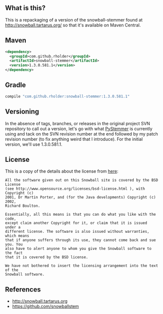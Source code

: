 ## What is this?
This is a repackaging of a version of the snowball-stemmer found at http://snowball.tartarus.org/ so that it's available
on Maven Central.

## Maven
```xml
<dependency>
  <groupId>com.github.rholder</groupId>
  <artifactId>snowball-stemmer</artifactId>
  <version>1.3.0.581.1</version>
</dependency>
```

## Gradle
```groovy
compile "com.github.rholder:snowball-stemmer:1.3.0.581.1"
```

## Versioning
In the absence of tags, branches, or releases in the original project SVN repository to call out a version, let's go
with what [PyStemmer](https://pypi.python.org/pypi/PyStemmer) is currently using and tack on the SVN revision number at
the end followed by my patch revision number (to fix anything weird that I introduce). For the initial version, we'll
use 1.3.0.581.1.

## License
This is a copy of the details about the license from [here](http://snowball.tartarus.org/license.php):

```
All the software given out on this Snowball site is covered by the BSD License
(see http://www.opensource.org/licenses/bsd-license.html ), with Copyright (c)
2001, Dr Martin Porter, and (for the Java developments) Copyright (c) 2002,
Richard Boulton.

Essentially, all this means is that you can do what you like with the code,
except claim another Copyright for it, or claim that it is issued under a
different license. The software is also issued without warranties, which means
that if anyone suffers through its use, they cannot come back and sue you. You
also have to alert anyone to whom you give the Snowball software to the fact
that it is covered by the BSD license.

We have not bothered to insert the licensing arrangement into the text of the
Snowball software.
```

## References
* http://snowball.tartarus.org
* https://github.com/snowballstem
